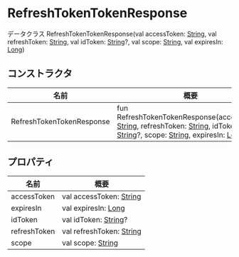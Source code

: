# RefreshTokenTokenResponse

データクラス RefreshTokenTokenResponse(val accessToken: [String](https://kotlinlang.org/api/latest/jvm/stdlib/kotlin/-string/index.html), val refreshToken: [String](https://kotlinlang.org/api/latest/jvm/stdlib/kotlin/-string/index.html), val idToken: [String](https://kotlinlang.org/api/latest/jvm/stdlib/kotlin/-string/index.html)?, val scope: [String](https://kotlinlang.org/api/latest/jvm/stdlib/kotlin/-string/index.html), val expiresIn: [Long](https://kotlinlang.org/api/latest/jvm/stdlib/kotlin/-long/index.html))

## コンストラクタ

| 名前                      | 概要                                                                                                                                                                                                                                                                                                                                                                                                                                                                                                    |
| ------------------------- | ---------------------------------------------------------------------------------------------------------------------------------------------------------------------------------------------------------------------------------------------------------------------------------------------------------------------------------------------------------------------------------------------------------------------------------------------------------------------------------------------------------- |
| RefreshTokenTokenResponse | fun RefreshTokenTokenResponse(accessToken: [String](https://kotlinlang.org/api/latest/jvm/stdlib/kotlin/-string/index.html), refreshToken: [String](https://kotlinlang.org/api/latest/jvm/stdlib/kotlin/-string/index.html), idToken: [String](https://kotlinlang.org/api/latest/jvm/stdlib/kotlin/-string/index.html)?, scope: [String](https://kotlinlang.org/api/latest/jvm/stdlib/kotlin/-string/index.html), expiresIn: [Long](https://kotlinlang.org/api/latest/jvm/stdlib/kotlin/-long/index.html)) |

## プロパティ

| 名前         | 概要                                                                                            |
| ------------ | -------------------------------------------------------------------------------------------------- |
| accessToken  | val accessToken: [String](https://kotlinlang.org/api/latest/jvm/stdlib/kotlin/-string/index.html)  |
| expiresIn    | val expiresIn: [Long](https://kotlinlang.org/api/latest/jvm/stdlib/kotlin/-long/index.html)        |
| idToken      | val idToken: [String](https://kotlinlang.org/api/latest/jvm/stdlib/kotlin/-string/index.html)?     |
| refreshToken | val refreshToken: [String](https://kotlinlang.org/api/latest/jvm/stdlib/kotlin/-string/index.html) |
| scope        | val scope: [String](https://kotlinlang.org/api/latest/jvm/stdlib/kotlin/-string/index.html)        |